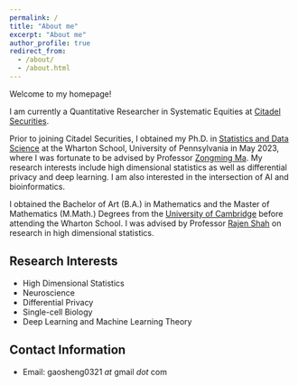 ```yaml
---
permalink: /
title: "About me"
excerpt: "About me"
author_profile: true
redirect_from: 
  - /about/
  - /about.html
---
```


Welcome to my homepage!

I am currently a Quantitative Researcher in Systematic Equities at [Citadel Securities](https://www.citadelsecurities.com/).

Prior to joining Citadel Securities, I obtained my Ph.D. in [Statistics and Data Science](https://statistics.wharton.upenn.edu/) at the Wharton School, University of Pennsylvania in May 2023, where I was fortunate to be advised by Professor [Zongming Ma](https://zmastat.github.io/). My research interests include high dimensional statistics as well as differential privacy and deep learning. I am also interested in the intersection of AI and bioinformatics.

I obtained the Bachelor of Art (B.A.) in Mathematics and the Master of Mathematics (M.Math.) Degrees from the [University of Cambridge](https://www.cam.ac.uk/) before attending the Wharton School. I was advised by Professor [Rajen Shah](http://www.statslab.cam.ac.uk/~rds37/) on research in high dimensional statistics. 


Research Interests
------
* High Dimensional Statistics
* Neuroscience
* Differential Privacy
* Single-cell Biology
* Deep Learning and Machine Learning Theory



Contact Information
------
* Email: gaosheng0321 *at* gmail *dot* com

